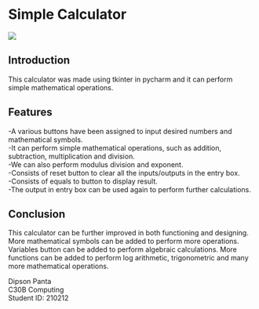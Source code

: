 





# Simple Calculator

<img src="https://i.imgur.com/aS9rWbF.png"><br>

## Introduction
<p>
This calculator was made using tkinter in pycharm and it can perform simple mathematical operations. 
</p>

## Features 
<p>
-A various buttons have been assigned to input desired numbers and mathematical symbols.<br> 
-It can perform simple mathematical operations, such as addition, subtraction, multiplication and division.<br>
-We can also perform modulus division and exponent.<br> 
-Consists of reset button to clear all the inputs/outputs in the entry box. <br>
-Consists of equals to button to display result. <br>
-The output in entry box can be used again to perform further calculations. <br>
</p>

## Conclusion <br>
<p>
This calculator can be further improved in both functioning and designing. More mathematical symbols can be added to perform more operations. Variables button can be added to perform algebraic calculations. More functions can be added to perform log arithmetic, trigonometric and many more mathematical operations.  <br>
</p>




Dipson Panta<br>
C30B Computing <br>
Student ID: 210212<br>




